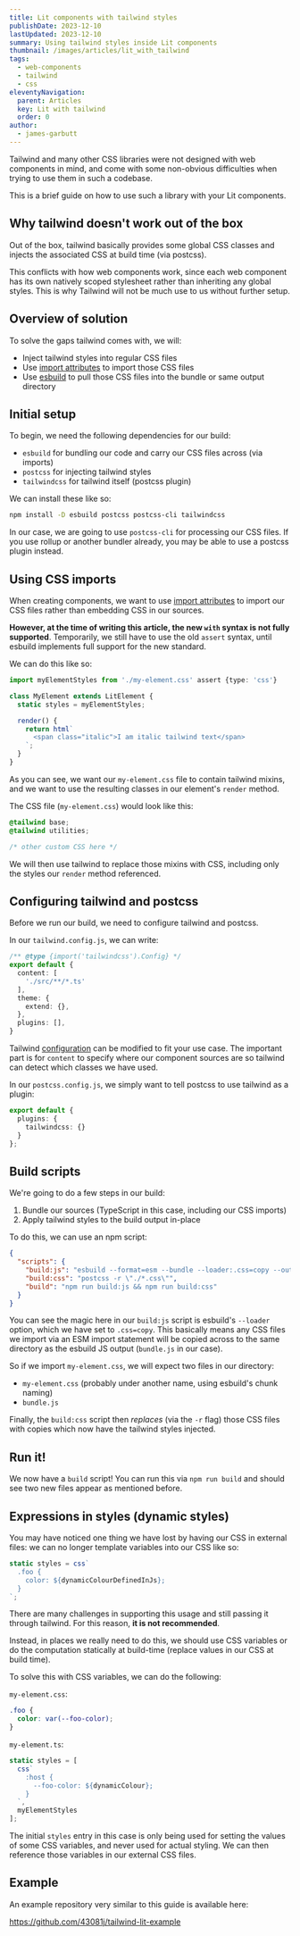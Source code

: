 ```yaml
---
title: Lit components with tailwind styles
publishDate: 2023-12-10
lastUpdated: 2023-12-10
summary: Using tailwind styles inside Lit components
thumbnail: /images/articles/lit_with_tailwind
tags:
  - web-components
  - tailwind
  - css
eleventyNavigation:
  parent: Articles
  key: Lit with tailwind
  order: 0
author:
  - james-garbutt
---
```


Tailwind and many other CSS libraries were not designed with web components in
mind, and come with some non-obvious difficulties when trying to use them in
such a codebase.

This is a brief guide on how to use such a library with your Lit components.

## Why tailwind doesn't work out of the box

Out of the box, tailwind basically provides some global CSS classes and injects
the associated CSS at build time (via postcss).

This conflicts with how web components work, since each web component has its
own natively scoped stylesheet rather than inheriting any global styles. This
is why Tailwind will not be much use to us without further setup.

## Overview of solution

To solve the gaps tailwind comes with, we will:

- Inject tailwind styles into regular CSS files
- Use [import attributes](https://github.com/tc39/proposal-import-attributes)
to import those CSS files
- Use [esbuild](https://github.com/evanw/esbuild) to pull those CSS files
into the bundle or same output directory

## Initial setup

To begin, we need the following dependencies for our build:

- `esbuild` for bundling our code and carry our CSS files across (via imports)
- `postcss` for injecting tailwind styles
- `tailwindcss` for tailwind itself (postcss plugin)

We can install these like so:

```sh
npm install -D esbuild postcss postcss-cli tailwindcss
```

In our case, we are going to use `postcss-cli` for processing our CSS files. If
you use rollup or another bundler already, you may be able to use a postcss
plugin instead.

## Using CSS imports

When creating components, we want to use
[import attributes](https://github.com/tc39/proposal-import-attributes) to
import our CSS files rather than embedding CSS in our sources.

**However, at the time of writing this article, the new `with` syntax is not
fully supported**. Temporarily, we still have to use the old `assert` syntax,
until esbuild implements full support for the new standard.

We can do this like so:

```ts
import myElementStyles from './my-element.css' assert {type: 'css'}

class MyElement extends LitElement {
  static styles = myElementStyles;

  render() {
    return html`
      <span class="italic">I am italic tailwind text</span>
    `;
  }
}
```

As you can see, we want our `my-element.css` file to contain tailwind
mixins, and we want to use the resulting classes in our element's `render`
method.

The CSS file (`my-element.css`) would look like this:

```css
@tailwind base;
@tailwind utilities;

/* other custom CSS here */
```

We will then use tailwind to replace those mixins with CSS, including only
the styles our `render` method referenced.

## Configuring tailwind and postcss

Before we run our build, we need to configure tailwind and postcss.

In our `tailwind.config.js`, we can write:

```ts
/** @type {import('tailwindcss').Config} */
export default {
  content: [
    './src/**/*.ts'
  ],
  theme: {
    extend: {},
  },
  plugins: [],
}
```

Tailwind [configuration](https://tailwindcss.com/docs/configuration) can be
modified to fit your use case. The important part is for `content` to specify
where our component sources are so tailwind can detect which classes we have
used.

In our `postcss.config.js`, we simply want to tell postcss to use tailwind
as a plugin:

```ts
export default {
  plugins: {
    tailwindcss: {}
  }
};
```

## Build scripts

We're going to do a few steps in our build:

1. Bundle our sources (TypeScript in this case, including our CSS imports)
2. Apply tailwind styles to the build output in-place

To do this, we can use an npm script:

```json
{
  "scripts": {
    "build:js": "esbuild --format=esm --bundle --loader:.css=copy --outfile=bundle.js src/main.ts",
    "build:css": "postcss -r \"./*.css\"",
    "build": "npm run build:js && npm run build:css"
  }
}
```

You can see the magic here in our `build:js` script is esbuild's `--loader`
option, which we have set to `.css=copy`. This basically means any CSS files we
import via an ESM import statement will be copied across to the same directory
as the esbuild JS output (`bundle.js` in our case).

So if we import `my-element.css`, we will expect two files in our directory:

- `my-element.css` (probably under another name, using esbuild's chunk naming)
- `bundle.js`

Finally, the `build:css` script then _replaces_ (via the `-r` flag) those CSS
files with copies which now have the tailwind styles injected.

## Run it!

We now have a `build` script! You can run this via `npm run build` and should
see two new files appear as mentioned before.

## Expressions in styles (dynamic styles)

You may have noticed one thing we have lost by having our CSS in external
files: we can no longer template variables into our CSS like so:

```ts
static styles = css`
  .foo {
    color: ${dynamicColourDefinedInJs};
  }
`;
```

There are many challenges in supporting this usage and still passing it through
tailwind. For this reason, **it is not recommended**.

Instead, in places we really need to do this, we should use CSS variables or
do the computation statically at build-time (replace values in our CSS at
build time).

To solve this with CSS variables, we can do the following:

`my-element.css`:

```css
.foo {
  color: var(--foo-color);
}
```

`my-element.ts`:

```ts
static styles = [
  css`
    :host {
      --foo-color: ${dynamicColour};
    }
  `,
  myElementStyles
];
```

The initial `styles` entry in this case is only being used for setting the
values of some CSS variables, and never used for actual styling. We can then
reference those variables in our external CSS files.

## Example

An example repository very similar to this guide is available here:

https://github.com/43081j/tailwind-lit-example

